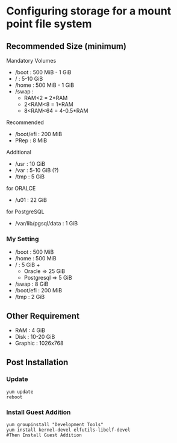 # Configuring storage for a mount point file system

## Recommended Size (minimum)

Mandatory Volumes
  - /boot    : 500 MiB - 1 GiB
  - /        : 5-10 GiB
  - /home    : 500 MiB - 1 GiB
  - /swap    :
  	- RAM<2 		= 2*RAM
    - 2<RAM<8 	= 1*RAM
    - 8<RAM<64 	= 4-0.5*RAM
  
Recommended
  - /boot/efi   : 200 MiB
  - PRep        : 8 MiB

Additional
  - /usr    : 10 GiB
  - /var    : 5-10 GiB (?)
  - /tmp    : 5 GiB

for ORALCE
  - /u01    : 22 GiB

for PostgreSQL
  - /var/lib/pgsql/data : 1 GiB

### My Setting
  - /boot  : 500 MiB
  - /home  : 500 MiB
  - /      : 5 GiB +
    - Oracle      => 25 GiB
    - Postgresql  => 5 GiB
  - /swap  : 8 GiB
  - /boot/efi  : 200 MiB
  - /tmp   : 2 GiB

## Other Requirement

- RAM : 4 GiB
- Disk : 10-20 GiB
- Graphic : 1026x768

## Post Installation
### Update
```
yum update
reboot
```
### Install Guest Addition
```
yum groupinstall "Development Tools"
yum install kernel-devel elfutils-libelf-devel
#Then Install Guest Addition
```

